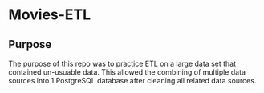 # Movies-ETL
## Purpose
The purpose of this repo was to practice ETL on a large data set that contained un-usuable data.  This allowed the combining of multiple data sources into 1 PostgreSQL database after cleaning all related data sources.
